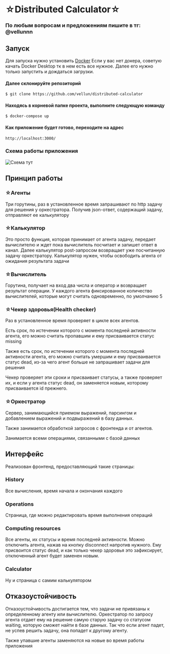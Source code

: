 # ☆Distributed Calculator☆

### По любым вопросам и предложениям пишите в тг: @vellunnn

## Запуск

Для запуска нужно установить [Docker](https://docs.docker.com/compose/install/)
Если у вас нет докера, советую качать Docker Desktop тк в нем есть все нужное. Далее его нужно только запустить и дождаться загрузки.

#### Далее склонируйте репозиторий

```
$ git clone https://github.com/vellun/distributed-calculator
```

#### Находясь в корневой папке проекта, выполните следующую команду

```
$ docker-compose up
```

#### Как приложение будет готово, переходите на адрес

```
http://localhost:3000/
```

### Схема работы приложения

![Схема тут](https://github.com/vellun/distributed-calculator/blob/[branch]/image.jpg?raw=true)

## Принцип работы

### ☆Агенты

Три горутины, раз в установленное время запрашивают по http задачу для решения у оркестратора. Получив json-ответ, содержащий задачу, отправляют ее калькулятору

### ☆Калькулятор

Это просто функция, которая принимает от агента задачу, передает вычислителю и ждет пока вычислитель посчитает и запишет ответ в канал. Далее калькулятор post-запросом возвращает уже посчитанную задачу оркестратору. Калькулятор нужен, чтобы освободить агента от ожидания результата задачи

### ☆Вычислитель

Горутина, получает на вход два числа и оператор и возвращает результат операции. У каждого агента фиксированное количество вычислителей, которые могут считать одновременно, по умолчанию 5

### ☆Чекер здоровья(Health checker)

Раз в установленное время проверяет в цикле всех агентов.

Есть срок, по истечении которого с момента последней активности агента, его можно считать пропавшим и ему присваивается статус missing

Также есть срок, по истечении которого с момента последней активности агента, его можно считать умершим и ему присваивается статус dead, из-за чего агент больше не запрашивает задачи для решения

Чекер проверяет эти сроки и присваивает статусы, а также проверяет их, и если у агента статус dead, он заменяется новым, которому присваивается id прежнего.

### ☆Оркестратор

Сервер, занимающийся приемом выражений, парсингом и добавлением выражений и подвыражений в базу данных.

Также занимается обработкой запросов с фронтенда и от агентов.

Занимается всеми операциями, связанными с базой данных

## Интерфейс

Реализован фронтенд, предоставляющий такие страницы:

### History

Все вычисления, время начала и окончания каждого

### Operations

Страница, где можно редактировать время выполнения операций

### Computing resources

Все агенты, их статусы и время последней активности.
Можно отключить агента, нажав на кнопку disconnect напротив нужного. Ему присвоится статус dead, и как только чекер здоровья это зафиксирует, отключенный агент будет заменен новым.

### Calculator

Ну и страница с самим калькулятором

## Отказоустойчивость

Отказоустойчивость достигается тем, что задачи не привязаны к определенному агенту или вычислителю. Оркестратор по запросу агента отдает ему на решение самую старую задачу со статусом waiting, которую сможет найти в базе данных. Так что если агент падет, не успев решить задачу, она попадет к другому агенту.

Также упавшие агенты заменяются на новые во время работы приложения
